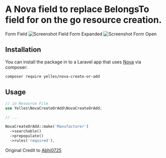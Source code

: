 # A Nova field to replace BelongsTo field for on the go resource creation.

Form Field 
![Screenshot Field](https://github.com/yelles/nova-create-or-add/raw/master/nova-create-or-add-form.png)
Form Expanded
![Screenshot Form Open](https://github.com/yelles/nova-create-or-add/raw/master/nova-create-or-add-form-open.png)

## Installation

You can install the package in to a Laravel app that uses [Nova](https://nova.laravel.com) via composer:

```bash
composer require yelles/nova-create-or-add
```
## Usage

```php
// in Resource File
use Yelles\NovaCreateOrAdd\NovaCreateOrAdd;

// ...

NovaCreateOrAdd::make('Manufacturer')
  ->searchable()
  ->prepopulate()
  ->rules('required'),
```

Original Credit to [Abhi0725](https://github.com/shivanshrajpoot/nova-create-or-add)
